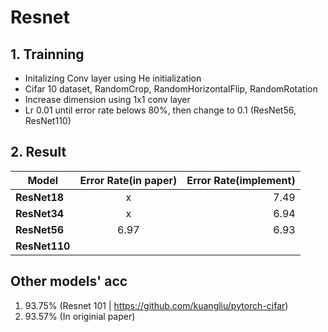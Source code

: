 # Resnet
 
## 1. Trainning
 - Initalizing Conv layer using He initialization
 - Cifar 10 dataset, RandomCrop, RandomHorizontalFlip, RandomRotation
 - Increase dimension using 1x1 conv layer
 - Lr 0.01 until error rate belows 80%, then change to 0.1 (ResNet56, ResNet110)

## 2. Result
Model | Error Rate(in paper) | Error Rate(implement)
---|:---:|---:
**ResNet18** | x | 7.49
**ResNet34** | x | 6.94
**ResNet56** | 6.97 | 6.93
**ResNet110** |  |

## Other models' acc
 1. 93.75% (Resnet 101 | https://github.com/kuangliu/pytorch-cifar)
 2. 93.57% (In originial paper)
